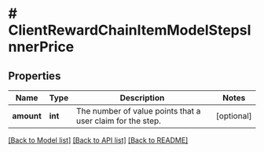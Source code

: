 # # ClientRewardChainItemModelStepsInnerPrice

## Properties

Name | Type | Description | Notes
------------ | ------------- | ------------- | -------------
**amount** | **int** | The number of value points that a user claim for the step. | [optional]

[[Back to Model list]](../../README.md#models) [[Back to API list]](../../README.md#endpoints) [[Back to README]](../../README.md)
